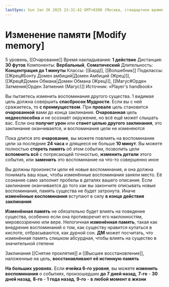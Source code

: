 ```yaml
---
lastSync: Sun Jan 26 2025 23:31:42 GMT+0300 (Москва, стандартное время)
---
```

# Изменение памяти [Modify memory]
5 уровень, [[Очарование]]
Время накладывания: **1 действие**
Дистанция: **30 футов**
Компоненты: **Вербальный**, **Соматический**
Длительность: **Концентрация до 1 минуты**
Классы: [[Бард]], [[Волшебник]]
Подклассы: [[Жрец#Бонту Домен амбиций|Домен Амбиций (Жрец)]], [[Жрец#Домен Обмана|Домен Обмана (Жрец)]], [[Магус#Орден Затмения|Орден Затмения (Магус)]]
Источник: «Player's handbook»

Вы пытаетесь изменить воспоминания другого существа. 1 видимая цель должна совершить **спасбросок Мудрости**. Если вы с ней сражаетесь, то **с преимуществом**. При **провале** цель становится **очарованной** вами до конца заклинания. **Очарованная** цель **недееспособна** и не осознаёт окружение, но всё ещё может слышать вас. Если она **получит урон** или **станет целью другого заклинания**, это заклинание оканчивается, и воспоминания цели не изменяются

Пока длится это **очарование**, вы можете повлиять на воспоминание цели за последние **24 часа** и длящееся не больше **10 минут**. Вы можете полностью **стереть память** об этом событии, позволить цели **вспомнить всё** с потрясающей точностью, **изменить детали** этого события, или **заменить** это воспоминание на что-то совершенно иное

Вы должны произнести цели её новые воспоминания, и она должна понимать ваш язык, чтобы изменённые воспоминания заняли место. Её сознание само заполнит пробелы в деталях вашего описания. Если заклинание оканчивается до того как вы закончите описывать новые воспоминания, память существа не будет затронута. Иначе **изменённые воспоминания** вступают в силу **в конце действия заклинания**

**Изменённая память** не обязательно будет влиять на поведение существа, особенно если она противоречит его наклонностям, мировоззрению или вере. Нелогичная **изменённая память**, такая как внедрение воспоминаний о том, как существу нравится купаться в кислоте, отбрасываются, как дурной сон. **ДМ** может посчитать, что изменённая память слишком абсурдная, чтобы влиять на существо в значительной степени

Заклинания [[Снятие проклятия]] и [[Высшее восстановление]], наложенные на цель, **восстанавливают её истинную память**

**На больших уровнях.** Если **ячейка 6-го уровня**, вы можете **изменить воспоминания** о событиях, произошедших **до 7 дней назад**, **7-го** - **30 дней назад**, **8-го** - **1 года назад**, **9-го** -  **в любой момент в жизни**